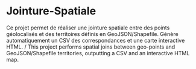 # Jointure-Spatiale
Ce projet permet de réaliser une jointure spatiale entre des points géolocalisés et des territoires définis en GeoJSON/Shapefile. Génère automatiquement un CSV des correspondances et une carte interactive HTML. / This project performs spatial joins between geo-points and GeoJSON/Shapefile territories, outputting a CSV and an interactive HTML map.
